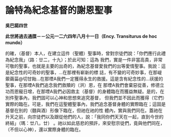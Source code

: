 # 論特為紀念基督的謝恩聖事


**吳巴諾四世**

**此世將過去通牒－－公元一二六四年八月十一日（Ency. Transiturus de hoc mundo）**





的確，（基督）本人，在建立這件（聖體）聖事時，曾對宗徒們說：「你們應行此禮為紀念我」（路：廿二，十九）；於此可知：這為
我們，實是一件非當高貴，非常可敬的聖事，也就是主要的出奇的，為紀念基督愛我們的出等愛情聖事。我說：這是紀念性的可奇妙的聖事，…在那裡有嶄新的標
誌，有不變的可奇妙事，在那崼蘌繭菑@切甘飴…在那堙A我們一定獲得永生的救援。這是含有紀念性的…祆援的聖事，在那堙A我們追念我們救贖的（洪）恩，在
那堙A我們會棄惡從善，修德立功而恩寵日增，在那堙A我們必因救主（基督）的身體臨在而獲益無疑。是的，在別件聖事內，我們固可以心神和思想來追究基督，
但我們並不因此而獲得（它們）實際的臨在。可是，我們在這聖體聖事內，我們追念基督身體的實際臨在；這固是基督在別的（麵與酒）形像下臨在，但祂在祂的性
體內，實與我們同在。蓋祂在升天之前，向宗徒們以及跟從他們的人，說：「我同你們天天在一起，直到今世的終結」（瑪：廿八，廿） 
。祂以如此慈悲的預許，來安慰宗徒們，竟與他們同在，（不但以心神），還以實際身體的臨在。

